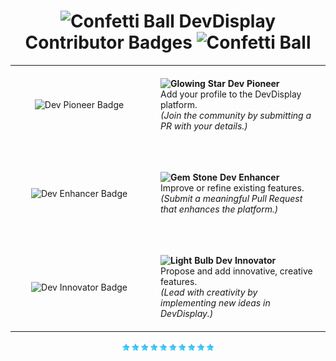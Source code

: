 <div align="center">
<h1><img src="https://raw.githubusercontent.com/Tarikul-Islam-Anik/Telegram-Animated-Emojis/main/Activity/Confetti%20Ball.webp" alt="Confetti Ball" width="25" height="25" /> DevDisplay Contributor Badges <img src="https://raw.githubusercontent.com/Tarikul-Islam-Anik/Telegram-Animated-Emojis/main/Activity/Confetti%20Ball.webp" alt="Confetti Ball" width="25" height="25" /></h1>

<table align="center">
  <tr>
    <td align="center" width="180" style="padding: 20px;">
      <img src="/public/assets/DevBadges/DevPioneerpng.gif" alt="Dev Pioneer Badge" width="150" />
    </td>
    <td align="left" style="padding: 20px;">
      <strong>
        <img src="https://raw.githubusercontent.com/Tarikul-Islam-Anik/Animated-Fluent-Emojis/master/Emojis/Travel%20and%20places/Glowing%20Star.png" alt="Glowing Star" width="25" />
        Dev Pioneer
      </strong><br>
      Add your profile to the DevDisplay platform.<br>
      <em>(Join the community by submitting a PR with your details.)</em>
    </td>
  </tr>

  <tr><td colspan="2" height="20"></td></tr> <!-- Spacer -->

  <tr>
    <td align="center" width="180" style="padding: 20px;">
      <img src="/public/assets/DevBadges/DevEnhancerpng.gif" alt="Dev Enhancer Badge" width="150" />
    </td>
    <td align="left" style="padding: 20px;">
      <strong>
        <img src="https://raw.githubusercontent.com/Tarikul-Islam-Anik/Telegram-Animated-Emojis/main/Objects/Gem%20Stone.webp" alt="Gem Stone" width="25" />
        Dev Enhancer
      </strong><br>
      Improve or refine existing features.<br>
      <em>(Submit a meaningful Pull Request that enhances the platform.)</em>
    </td>
  </tr>

  <tr><td colspan="2" height="20"></td></tr> <!-- Spacer -->

  <tr>
    <td align="center" width="180" style="padding: 20px;">
      <img src="/public/assets/DevBadges/DevInnovatorpng.gif" alt="Dev Innovator Badge" width="150" />
    </td>
    <td align="left" style="padding: 20px;">
      <strong>
        <img src="https://raw.githubusercontent.com/Tarikul-Islam-Anik/Telegram-Animated-Emojis/main/Objects/Light%20Bulb.webp" alt="Light Bulb" width="25" />
        Dev Innovator
      </strong><br>
      Propose and add innovative, creative features.<br>
      <em>(Lead with creativity by implementing new ideas in DevDisplay.)</em>
    </td>
  </tr>
</table>


<div align="center"><img align="center" src="./public/star.png" width="150px" /></div>
